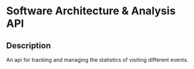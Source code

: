 # Software Architecture & Analysis API

## Description
An api for tracking and managing the statistics of visiting
different events.
